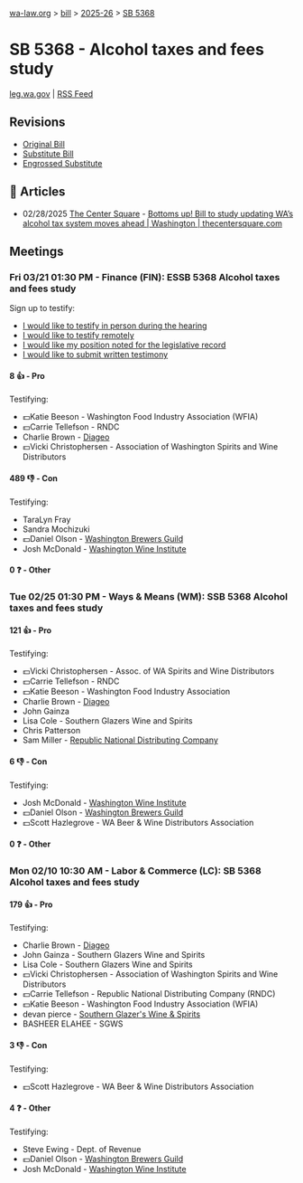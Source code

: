 [wa-law.org](/) > [bill](/bill/) > [2025-26](/bill/2025-26/) > [SB 5368](/bill/2025-26/sb/5368/)

# SB 5368 - Alcohol taxes and fees study
[leg.wa.gov](https://app.leg.wa.gov/billsummary?BillNumber=5368&Year=2025&Initiative=false) | [RSS Feed](./rss.xml)

## Revisions
* [Original Bill](1/)
* [Substitute Bill](S/)
* [Engrossed Substitute](S.E/)

## 📰 Articles
* 02/28/2025 [The Center Square](/org/the_center_square/) - [Bottoms up! Bill to study updating WA’s alcohol tax system moves ahead | Washington | thecentersquare.com](https://www.thecentersquare.com/washington/article_d47b1e12-f624-11ef-9fb1-cb1d36a5b677.html#:~:text=Substitute%20Senate%20Bill%205368)

## Meetings
### Fri 03/21 01:30 PM - Finance (FIN): ESSB 5368 Alcohol taxes and fees study
Sign up to testify:
* [I would like to testify in person during the hearing](https://app.leg.wa.gov/csi/Testifier/Add?chamber=House&mId=33020&aId=166047&caId=26623&tId=1)
* [I would like to testify remotely](https://app.leg.wa.gov/csi/Testifier/Add?chamber=House&mId=33020&aId=166047&caId=26623&tId=2)
* [I would like my position noted for the legislative record](https://app.leg.wa.gov/csi/Testifier/Add?chamber=House&mId=33020&aId=166047&caId=26623&tId=3)
* [I would like to submit written testimony](https://app.leg.wa.gov/csi/Testifier/Add?chamber=House&mId=33020&aId=166047&caId=26623&tId=4)

#### 8 👍 - Pro
Testifying:
* 💵Katie Beeson - Washington Food Industry Association (WFIA)
* 💵Carrie Tellefson - RNDC
* Charlie Brown - [Diageo](/org/diageo/)
* 💵Vicki Christophersen - Association of Washington Spirits and Wine Distributors

#### 489 👎 - Con
Testifying:
* TaraLyn Fray
* Sandra Mochizuki
* 💵Daniel Olson - [Washington Brewers Guild](/org/washington_brewers_guild/)
* Josh McDonald - [Washington Wine Institute](/org/washington_wine_institute/)

#### 0 ❓ - Other

### Tue 02/25 01:30 PM - Ways & Means (WM): SSB 5368 Alcohol taxes and fees study
#### 121 👍 - Pro
Testifying:
* 💵Vicki Christophersen - Assoc. of WA Spirits and Wine Distributors
* 💵Carrie Tellefson - RNDC
* 💵Katie Beeson - Washington Food Industry Association
* Charlie Brown - [Diageo](/org/diageo/)
* John Gainza
* Lisa Cole - Southern Glazers Wine and Spirits
* Chris Patterson
* Sam Miller - [Republic National Distributing Company](/org/republic_national_distributing_company/)

#### 6 👎 - Con
Testifying:
* Josh McDonald - [Washington Wine Institute](/org/washington_wine_institute/)
* 💵Daniel Olson - [Washington Brewers Guild](/org/washington_brewers_guild/)
* 💵Scott Hazlegrove - WA Beer & Wine Distributors Association

#### 0 ❓ - Other

### Mon 02/10 10:30 AM - Labor & Commerce (LC): SB 5368 Alcohol taxes and fees study
#### 179 👍 - Pro
Testifying:
* Charlie Brown - [Diageo](/org/diageo/)
* John Gainza - Southern Glazers Wine and Spirits
* Lisa Cole - Southern Glazers Wine and Spirits
* 💵Vicki Christophersen - Association of Washington Spirits and Wine Distributors
* 💵Carrie Tellefson - Republic National Distributing Company (RNDC)
* 💵Katie Beeson - Washington Food Industry Association (WFIA)
* devan pierce - [Southern Glazer's Wine & Spirits](/org/southern_glazer's_wine_&_spirits/)
* BASHEER ELAHEE - SGWS

#### 3 👎 - Con
Testifying:
* 💵Scott Hazlegrove - WA Beer & Wine Distributors Association

#### 4 ❓ - Other
Testifying:
* Steve Ewing - Dept. of Revenue
* 💵Daniel Olson - [Washington Brewers Guild](/org/washington_brewers_guild/)
* Josh McDonald - [Washington Wine Institute](/org/washington_wine_institute/)
